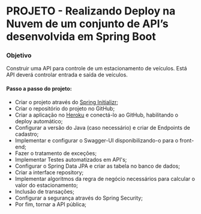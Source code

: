 # PROJETO - Realizando Deploy na Nuvem de um conjunto de API’s desenvolvida em Spring Boot

### Objetivo
Construir uma API para controle de um estacionamento de veículos. Está API deverá controlar entrada e saída de veículos.

#### Passo a passo do projeto:
- Criar o projeto através do [Spring Initializr](https://start.spring.io/);
- Criar o repositório do projeto no GitHub;
- Criar a aplicação no [Heroku](https://www.heroku.com/) e conectá-lo ao GitHub, habilitando o deploy automático;
- Configurar a versão do Java (caso necessário) e criar de Endpoints de cadastro;
- Implementar e configurar o Swagger-UI disponibilizando-o para o front-end;
- Fazer o tratamento de exceções;
- Implementar Testes automatizados em API's;
- Configurar o Spring Data JPA e criar as tabela no banco de dados;
- Criar a interface repository;
- Implementar algoritmos da regra de negócio necessários para calcular o valor do estacionamento;
- Inclusão de transações;
- Configurar a segurança através do Spring Security;
- Por fim, tornar a API pública;
